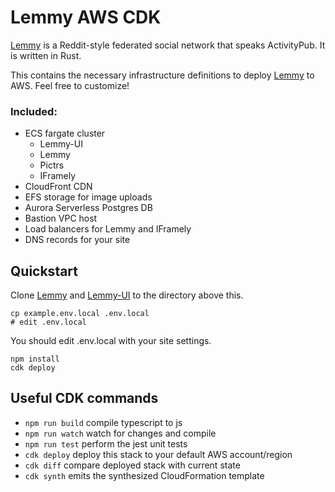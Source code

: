 # Lemmy AWS CDK

[Lemmy](https://github.com/LemmyNet/lemmy) is a Reddit-style federated social network that speaks ActivityPub. It is written in Rust.

This contains the necessary infrastructure definitions to deploy [Lemmy](https://github.com/LemmyNet/lemmy) to AWS. Feel free to customize!


### Included:

* ECS fargate cluster
  * Lemmy-UI
  * Lemmy
  * Pictrs
  * IFramely
* CloudFront CDN
* EFS storage for image uploads
* Aurora Serverless Postgres DB
* Bastion VPC host
* Load balancers for Lemmy and IFramely
* DNS records for your site

## Quickstart

Clone [Lemmy](https://github.com/LemmyNet/lemmy) and [Lemmy-UI](https://github.com/LemmyNet/lemmy-ui) to the directory above this.

```shell
cp example.env.local .env.local
# edit .env.local
```

You should edit .env.local with your site settings.

```shell
npm install
cdk deploy
```

## Useful CDK commands

* `npm run build`   compile typescript to js
* `npm run watch`   watch for changes and compile
* `npm run test`    perform the jest unit tests
* `cdk deploy`      deploy this stack to your default AWS account/region
* `cdk diff`        compare deployed stack with current state
* `cdk synth`       emits the synthesized CloudFormation template
